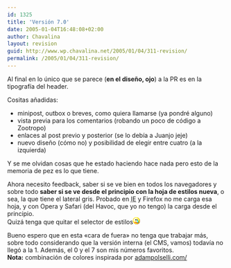 ```yaml
---
id: 1325
title: 'Versión 7.0'
date: 2005-01-04T16:48:08+02:00
author: Chavalina
layout: revision
guid: http://www.wp.chavalina.net/2005/01/04/311-revision/
permalink: /2005/01/04/311-revision/
---
```

Al final en lo único que se parece (**en el dise&ntilde;o, ojo**) a la PR es en la tipografía del header.

Cositas a&ntilde;adidas:

  * minipost, outbox o breves, como quiera llamarse (ya pondré alguno)
  * vista previa para los comentarios (robando un poco de código a Zootropo)
  * enlaces al post previo y posterior (se lo debía a Juanjo jeje)
  * nuevo dise&ntilde;o (cómo no) y posibilidad de elegir entre cuatro (a la izquierda)

Y se me olvidan cosas que he estado haciendo hace nada pero esto de la memoria de pez es lo que tiene.

Ahora necesito feedback, saber si se ve bien en todos los navegadores y sobre todo **saber si se ve desde el principio con la hoja de estilos nueva**, o sea, la que tiene el lateral gris. Probado en <acronym title="Internet Explorer">IE</acronym> y Firefox no me carga esa hoja, y con Opera y Safari (del Havoc, que yo no tengo) la carga desde el principio.  
Quizá tenga que quitar el selector de estilos![llorar](/imagenes/emoticonos/llorar.gif) 

Bueno espero que en esta «cara de fuera» no tenga que trabajar más, sobre todo considerando que la versión interna (el CMS, vamos) todavía no llegó a la 1. Además, el 0 y el 7 son mis números favoritos.  
**Nota:** combinación de colores inspirada por <a href="http://www.adampolselli.com/" target="_blank">adampolselli.com/</a>